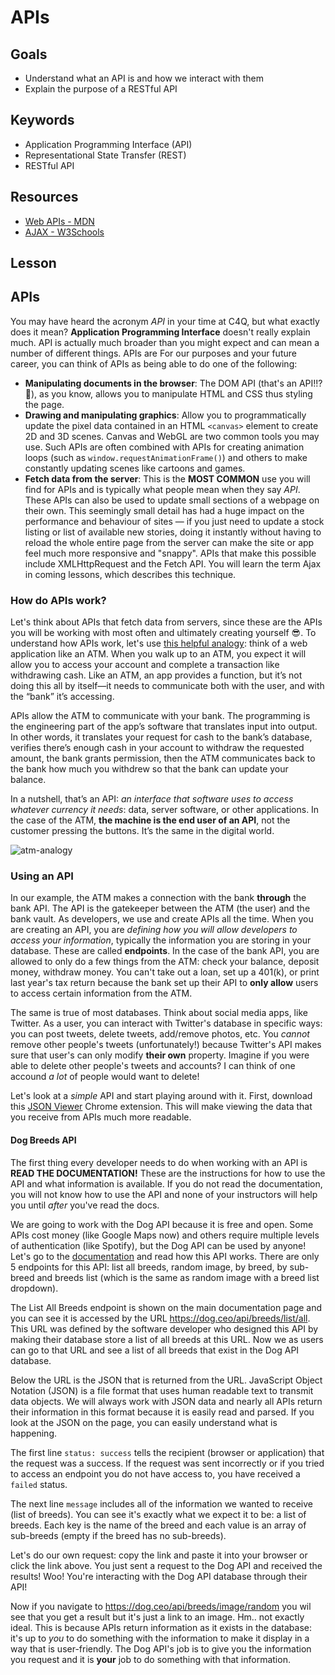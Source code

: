 # APIs

## Goals
* Understand what an API is and how we interact with them
* Explain the purpose of a RESTful API

## Keywords
* Application Programming Interface (API)
* Representational State Transfer (REST)
* RESTful API

## Resources

* [Web APIs - MDN](https://developer.mozilla.org/en-US/docs/Learn/JavaScript/Client-side_web_APIs/Introduction)
* [AJAX - W3Schools](https://www.w3schools.com/xml/ajax_intro.asp)

## Lesson

## APIs

You may have heard the acronym _API_ in your time at C4Q, but what exactly does it mean? **Application Programming Interface** doesn't really explain much. API is actually much broader than you might expect and can mean a number of different things. APIs are  For our purposes and your future career, you can think of APIs as being able to do one of the following:

* **Manipulating documents in the browser**: The DOM API (that's an API!!? 🤯), as you know, allows you to manipulate HTML and CSS thus styling the page.
* **Drawing and manipulating graphics**: Allow you to programmatically update the pixel data contained in an HTML `<canvas>` element to create 2D and 3D scenes. Canvas and WebGL are two common tools you may use. Such APIs are often combined with APIs for creating animation loops (such as `window.requestAnimationFrame()`) and others to make constantly updating scenes like cartoons and games.
* **Fetch data from the server**: This is the **MOST COMMON** use you will find for APIs and is typically what people mean when they say _API_. These APIs can also be used to update small sections of a webpage on their own. This seemingly small detail has had a huge impact on the performance and behaviour of sites — if you just need to update a stock listing or list of available new stories, doing it instantly without having to reload the whole entire page from the server can make the site or app feel much more responsive and "snappy". APIs that make this possible include XMLHttpRequest and the Fetch API. You will learn the term Ajax in coming lessons, which describes this technique.

### How do APIs work?

Let's think about APIs that fetch data from servers, since these are the APIs you will be working with most often and ultimately creating yourself :sunglasses:. To understand how APIs work, let's use [this helpful analogy](https://www.upwork.com/hiring/development/intro-to-apis-what-is-an-api/): think of a web application like an ATM. When you walk up to an ATM, you expect it will allow you to access your account and complete a transaction like withdrawing cash. Like an ATM, an app provides a function, but it’s not doing this all by itself—it needs to communicate both with the user, and with the “bank” it’s accessing.

APIs allow the ATM to communicate with your bank. The programming is the engineering part of the app’s software that translates input into output. In other words, it translates your request for cash to the bank’s database, verifies there’s enough cash in your account to withdraw the requested amount, the bank grants permission, then the ATM communicates back to the bank how much you withdrew so that the bank can update your balance.

In a nutshell, that’s an API: _an interface that software uses to access whatever currency it needs_: data, server software, or other applications. In the case of the ATM, **the machine is the end user of an API**, not the customer pressing the buttons. It’s the same in the digital world.

![atm-analogy](https://content-static.upwork.com/blog/uploads/sites/3/2016/09/26071617/Screen-Shot-2016-09-26-at-10.15.24-AM.png)

### Using an API

In our example, the ATM makes a connection with the bank **through** the bank API. The API is the gatekeeper between the ATM (the user) and the bank vault. As developers, we use and create APIs all the time. When you are creating an API, you are _defining how you will allow developers to access your information_, typically the information you are storing in your database. These are called **endpoints**. In the case of the bank API, you are allowed to only do a few things from the ATM: check your balance, deposit money, withdraw money. You can't take out a loan, set up a 401(k), or print last year's tax return because the bank set up their API to **only allow** users to access certain information from the ATM.

The same is true of most databases. Think about social media apps, like Twitter. As a user, you can interact with Twitter's database in specific ways: you can post tweets, delete tweets, add/remove photos, etc. You _cannot_ remove other people's tweets (unfortunately!) because Twitter's API makes sure that user's can only modify **their own** property. Imagine if you were able to delete other people's tweets and accounts? I can think of one accound _a lot_ of people would want to delete!

Let's look at a _simple_ API and start playing around with it. First, download this [JSON Viewer](https://chrome.google.com/webstore/detail/json-viewer/gbmdgpbipfallnflgajpaliibnhdgobh?hl=en-US) Chrome extension. This will make viewing the data that you receive from APIs much more readable.

#### Dog Breeds API

The first thing every developer needs to do when working with an API is **READ THE DOCUMENTATION!** These are the instructions for how to use the API and what information is available. If you do not read the documentation, you will not know how to use the API and none of your instructors will help you until _after_ you've read the docs. 

We are going to work with the Dog API because it is free and open. Some APIs cost money (like Google Maps now) and others require multiple levels of authentication (like Spotify), but the Dog API can be used by anyone! Let's go to the [documentation](https://dog.ceo/dog-api/documentation/) and read how this API works. There are only 5 endpoints for this API: list all breeds, random image, by breed, by sub-breed and breeds list (which is the same as random image with a breed list dropdown).

The List All Breeds endpoint is shown on the main documentation page and you can see it is accessed by the URL https://dog.ceo/api/breeds/list/all. This URL was defined by the software developer who designed this API by making their database store a list of all breeds at this URL. Now we as users can go to that URL and see a list of all breeds that exist in the Dog API database.

Below the URL is the JSON that is returned from the URL. JavaScript Object Notation (JSON) is a file format that uses human readable text to transmit data objects. We will always work with JSON data and nearly all APIs return their information in this format because it is easily read and parsed. If you look at the JSON on the page, you can easily understand what is happening.

The first line `status: success` tells the recipient (browser or application) that the request was a success. If the request was sent incorrectly or if you tried to access an endpoint you do not have access to, you have received a `failed` status.

The next line `message` includes all of the information we wanted to receive (list of breeds). You can see it's exactly what we expect it to be: a list of breeds. Each key is the name of the breed and each value is an array of sub-breeds (empty if the breed has no sub-breeds).

Let's do our own request: copy the link and paste it into your browser or click the link above. You just sent a request to the Dog API and received the results! Woo! You're interacting with the Dog API database through their API!

Now if you navigate to https://dog.ceo/api/breeds/image/random you wil see that you get a result but it's just a link to an image. Hm.. not exactly ideal. This is because APIs return information as it exists in the database: it's up to _you_ to do something with the information to make it display in a way that is user-friendly. The Dog API's job is to give you the information you request and it is **your** job to do something with that information.
